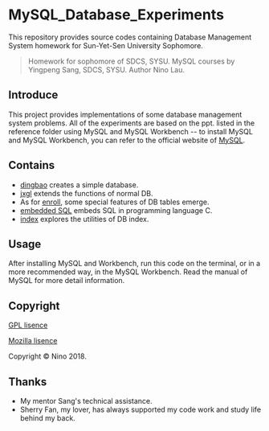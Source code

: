 # MySQL_Database_Experiments

This repository provides source codes containing Database Management System homework for Sun-Yet-Sen University Sophomore.

> Homework for sophomore of SDCS, SYSU. 
> MySQL courses by Yingpeng Sang, SDCS, SYSU. 
> Author Nino Lau.

## Introduce

This project provides implementations of some database management system problems. All of the experiments are based on the ppt. listed in the reference folder using MySQL and MySQL Workbench -- to install MySQL and MySQL Workbench, you can refer to the official website of [MySQL](https://www.mysql.com). 

## Contains

* [dingbao](https://github.com/LovelyBuggies/MySQL_Database_Experiments/tree/master/homework/ex1-dingbao) creates a simple database.
* [jxgl](https://github.com/LovelyBuggies/MySQL_Database_Experiments/tree/master/homework/ex2-jxgl) extends the functions of normal DB. 
* As for [enroll](https://github.com/LovelyBuggies/MySQL_Database_Experiments/tree/master/homework/ex3-enroll), some special features of DB tables emerge. 
* [embedded SQL](https://github.com/LovelyBuggies/MySQL_Database_Experiments/tree/master/homework/ex4-embeddedSQL) embeds SQL in programming language C. 
* [index](https://github.com/LovelyBuggies/MySQL_Database_Experiments/tree/master/homework/ex5-index) explores the utilities of DB index.

## Usage 

After installing MySQL and Workbench, run this code on the terminal, or in a more recommended way, in the MySQL Workbench. Read the manual of MySQL for more detail information.

## Copyright

[GPL lisence](http://www.gnu.org/licenses/gpl.html)

[Mozilla lisence](https://www.mozilla.org/en-US/MPL/)

Copyright © Nino 2018.

## Thanks

* My mentor Sang's technical assistance.
* Sherry Fan, my lover, has always supported my code work and study life behind my back.





